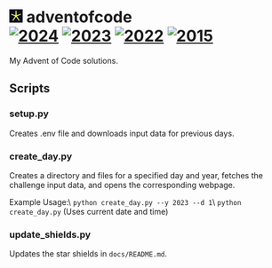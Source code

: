 # <img src="assets/favicon.png" alt="favicon" style="width:24px;"> adventofcode <br> <!-- SHIELDS_START -->[![2024](https://img.shields.io/badge/2024-14★-d8d097?style=flat-square)](https://adventofcode.com/2024) [![2023](https://img.shields.io/badge/2023-16★-d9d08f?style=flat-square)](https://adventofcode.com/2023) [![2022](https://img.shields.io/badge/2022-22★-dbcf76?style=flat-square)](https://adventofcode.com/2022) [![2015](https://img.shields.io/badge/2015-9★-d6d1ad?style=flat-square)](https://adventofcode.com/2015)<!-- SHIELDS_END -->

My Advent of Code solutions.

## Scripts

### setup.py

Creates .env file and downloads input data for previous days.

### create_day.py

Creates a directory and files for a specified day and year, fetches the challenge input data, and opens the corresponding webpage.

Example Usage:\ `python create_day.py --y 2023 --d 1`\ `python create_day.py`
(Uses current date and time)

### update_shields.py

Updates the star shields in `docs/README.md`.
